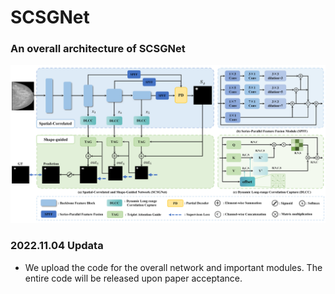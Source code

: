 # SCSGNet
### An overall architecture of SCSGNet
![image](https://github.com/QingqiuLi/SCSGNet/blob/a019f4aed4d62ebf3d6ca1573abebb5b61cb437d/frame.png)

### 2022.11.04 Updata
- We upload the code for the overall network and important modules. The entire code will be released upon paper acceptance.
